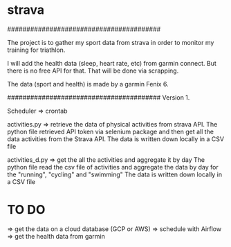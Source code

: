 # strava

########################################

The project is to gather my sport data from strava in order to monitor my training for triathlon.

I will add the health data (sleep, heart rate, etc) from garmin connect. But there is no free API for that. That will be done via scrapping.

The data (sport and health) is made by a garmin Fenix 6.


########################################
Version 1.

Scheduler => crontab

activities.py => retrieve the data of physical activities from strava API.
The python file retrieved API token via selenium package and then get all the data activities from the Strava API.
The data is written down locally in a CSV file

activities_d.py => get the all the activities and aggregate it by day
The python file read the csv file of activities and aggregate the data by day for the "running", "cycling" and "swimming"
The data is written down locally in a CSV file


# TO DO
=> get the data on a cloud database (GCP or AWS)
=> schedule with Airflow
=> get the health data from garmin
